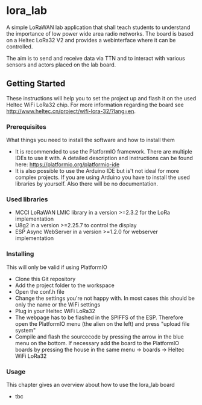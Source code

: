 # lora_lab
A simple LoRaWAN lab application that shall teach students to understand the importance of low power wide area radio networks. The board is based on a Heltec LoRa32 V2 and provides a webinterface where it can be controlled. 

The aim is to send and receive data via TTN and to interact with various sensors and actors placed on the lab board.

## Getting Started
These instructions will help you to set the project up and flash it on the used Heltec WiFi LoRa32 chip. For more information regarding the board see http://www.heltec.cn/project/wifi-lora-32/?lang=en.

### Prerequisites
What things you need to install the software and how to install them
- It is recommended to use the PlatformIO framework. There are multiple IDEs to use it with. A detailed description and instructions can be found here: https://platformio.org/platformio-ide
- It is also possible to use the Arduino IDE but is't not ideal for more complex projects. If you are using Arduino you have to install the used libraries by yourself. Also there will be no documentation.

### Used libraries
- MCCI LoRaWAN LMIC library in a version >=2.3.2 for the LoRa implementation
- U8g2 in a version >=2.25.7 to control the display
- ESP Async WebServer in a version >=1.2.0 for webserver implementation

### Installing
This will only be valid if using PlatformIO
- Clone this Git repository 
- Add the project folder to the workspace
- Open the conf.h file
- Change the settings you're not happy with. In most cases this should be only the name or the WiFi settings
- Plug in your Heltec WiFi LoRa32
- The webpage has to be flashed in the SPIFFS of the ESP. Therefore open the PlatformIO menu (the alien on the left) and press "upload file system"
- Compile and flash the sourcecode by pressing the arrow in the blue menu on the bottom. If necessary add the board to the PlatformIO boards by pressing the house in the same menu -> boards -> Heltec WiFi LoRa32

### Usage
This chapter gives an overview about how to use the lora_lab board
- tbc
